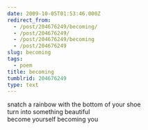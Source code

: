 ```yaml
---
date: 2009-10-05T01:53:46.000Z
redirect_from:
  - /post/204676249/becoming/
  - /post/204676249/
  - /post/204676249/becoming
  - /post/204676249
slug: becoming
tags:
  - poem
title: becoming
tumblrid: 204676249
type: text
---
```

<p>snatch a rainbow with the bottom of your shoe<br/>
turn into something beautiful<br/>
become yourself becoming you</p>
